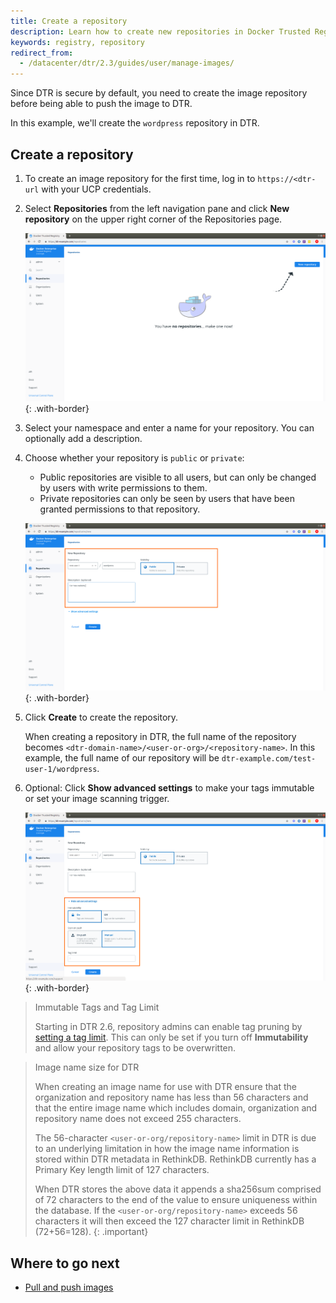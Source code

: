 ```yaml
---
title: Create a repository
description: Learn how to create new repositories in Docker Trusted Registry.
keywords: registry, repository
redirect_from:
  - /datacenter/dtr/2.3/guides/user/manage-images/
---
```


Since DTR is secure by default, you need to create the image repository before
being able to push the image to DTR.

In this example, we'll create the `wordpress` repository in DTR.

## Create a repository

1. To create an image repository for the first time, log in to `https://<dtr-url` with your UCP credentials.

2. Select **Repositories** from the left navigation pane and click **New repository** on the upper right corner of the Repositories page.

    ![](../../images/create-repository-1.png){: .with-border}


3. Select your namespace and enter a name for your repository. You can optionally add a description.

4.  Choose whether your repository is `public` or `private`:

    * Public repositories are visible to all users, but can only be changed by
  users with write permissions to them.
    * Private repositories can only be seen by users that have been granted
  permissions to that repository.

    ![](../../images/create-repository-2.png){: .with-border}


5. Click **Create** to create the repository. 

   When creating a repository in DTR, the full name of the repository becomes
`<dtr-domain-name>/<user-or-org>/<repository-name>`. In this example, the full
name of our repository will be `dtr-example.com/test-user-1/wordpress`.

6. Optional: Click **Show advanced settings** to make your tags immutable or set your image scanning trigger.

    ![](../../images/create-repository-3.png){: .with-border}

> Immutable Tags and Tag Limit
>
> Starting in DTR 2.6, repository admins can enable tag pruning by [setting a tag limit](tag-pruning/#set-a-tag-limit). This can only be set if you turn off **Immutability** and allow your repository tags to be overwritten. 

> Image name size for DTR
>
> When creating an image name for use with DTR ensure that the organization and repository name has less than 56 characters and that the entire image name which includes domain, organization and repository name does not exceed 255 characters.
>
> The 56-character `<user-or-org/repository-name>` limit in DTR is due to an underlying limitation in how the image name information is stored within DTR metadata in RethinkDB.  RethinkDB currently has a Primary Key length limit of 127 characters.
>
> When DTR stores the above data it appends a sha256sum comprised of 72 characters to the end of the value to ensure uniqueness within the database.  If the `<user-or-org/repository-name>` exceeds 56 characters it will then exceed the 127 character limit in RethinkDB (72+56=128).
{: .important}

## Where to go next

- [Pull and push images](pull-and-push-images.md)
